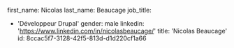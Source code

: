 first_name: Nicolas
last_name: Beaucage
job_title:
  - 'Développeur Drupal'
gender: male
linkedin: 'https://www.linkedin.com/in/nicolasbeaucage/'
title: 'Nicolas Beaucage'
id: 8ccac5f7-3128-42f5-813d-d1d220cf1a66
